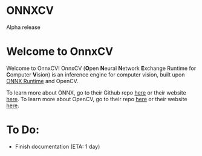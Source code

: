 # ONNXCV
Alpha release

# Welcome to OnnxCV
Welcome to OnnxCV! OnnxCV (**O**pen **N**eural **N**etwork **E**xchange Runtime for **C**omputer **V**ision) is an inference engine for computer vision, built upon [ONNX Runtime](https://github.com/Microsoft/onnxruntime) and OpenCV.

To learn more about ONNX, go to their Github repo [here](https://github.com/onnx/onnx) or their website [here](https://onnx.ai/).
To learn more about OpenCV, go to their repo [here](https://github.com/opencv/opencv) or their website [here](https://opencv.org/).


# To Do:
  - Finish documentation (ETA: 1 day)
